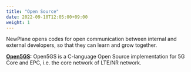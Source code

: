 ```yaml
---
title: "Open Source"
date: 2022-09-10T12:05:00+09:00
weight: 1
---
```


NewPlane opens codes for open communication between internal and external developers, so that they can learn and grow together.

**[Open5GS](https://open5gs.org):** Open5GS is a C-language Open Source implementation for 5G Core and EPC, i.e. the core network of LTE/NR network.
